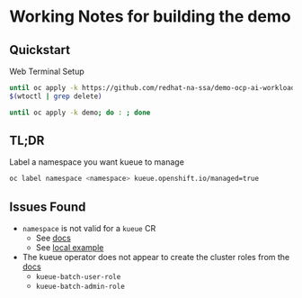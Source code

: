 # Working Notes for building the demo

## Quickstart

Web Terminal Setup

```sh
until oc apply -k https://github.com/redhat-na-ssa/demo-ocp-ai-workloads/demo/web-terminal; do : ; done
$(wtoctl | grep delete)
```

```sh
until oc apply -k demo; do : ; done
```

## TL;DR

Label a namespace you want kueue to manage

```sh
oc label namespace <namespace> kueue.openshift.io/managed=true
```

## Issues Found

- `namespace` is not valid for a `kueue` CR
  - See [docs](https://docs.redhat.com/en/documentation/openshift_container_platform/4.19/html/ai_workloads/red-hat-build-of-kueue#create-kueue-cr_install-disconnected)
  - See [local example](../gitops/operators/kueue-operator/instance/base/kueue.yaml)
- The kueue operator does not appear to create the cluster roles from the [docs](https://docs.redhat.com/en/documentation/openshift_container_platform/4.19/html/ai_workloads/red-hat-build-of-kueue#authentication-clusterroles)
  - `kueue-batch-user-role`
  - `kueue-batch-admin-role`
